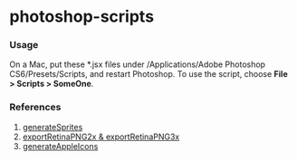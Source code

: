 # photoshop-scripts

### Usage

On a Mac, put these *.jsx files under /Applications/Adobe Photoshop CS6/Presets/Scripts, and restart Photoshop.
To use the script, choose **File > Scripts > SomeOne**.


### References

1. [generateSprites](https://gist.github.com/appsbynight/3681050)
2. [exportRetinaPNG2x & exportRetinaPNG3x](https://github.com/murd/psd-export-document-retina-png)
3. [generateAppleIcons](http://www.appsbynight.com/2012/09/17/create-every-ios-icon-for-your-app-with-a-photoshop-script/)